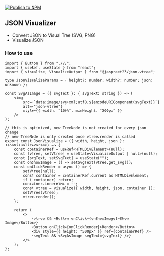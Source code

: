 [![Publish to NPM](https://github.com/fearless23/json-vtree/actions/workflows/publish.yml/badge.svg)](https://github.com/fearless23/json-vtree/actions/workflows/publish.yml)

## JSON Visualizer
- Convert JSON to Visual Tree (SVG, PNG)
- Visualize JSON

### How to use
```tsx
import { Button } from ".///";
import { useRef, useState } from "react";
import { visualize, VisualizeOutput } from "@jaspreet23/json-vtree";

type JsonVisualizeParams = { height?: number; width?: number; json: unknown };

const SvgAsImage = ({ svgText }: { svgText: string }) => (
	<img
		src={`data:image/svg+xml;utf8,${encodeURIComponent(svgText)}`}
		alt={"json-vtree"}
		style={{ width: "100%", minHeight: "500px" }}
	/>
);

// this is optimized, new TreeNode is not created for every json change
// new TreeNode is only created once vtree.render is called
export const JsonVisualize = ({ width, height, json }: JsonVisualizeParams) => {
	const containerRef = useRef<HTMLDivElement>(null);
	const [vtree, setVtree] = useState<VisualizeOutput | null>(null);
	const [svgText, setSvgText] = useState("");
	const onShowImage = () => setSvgText(vtree.get_svg());
	const onClickRender = async () => {
		setVtree(null);
		const container = containerRef.current as HTMLDivElement;
		if (!container) return;
		container.innerHTML = "";
		const vtree = visualize({ width, height, json, container });
		setVtree(vtree);
		vtree.render();
	};

	return (
		<>
			{vtree && <Button onClick={onShowImage}>Show Image</Button>}
			<Button onClick={onClickRender}>Render</Button>
			<div style={{ height: "500px" }} ref={containerRef} />
			{svgText && <SvgAsImage svgText={svgText} />}
		</>
	);
};
```